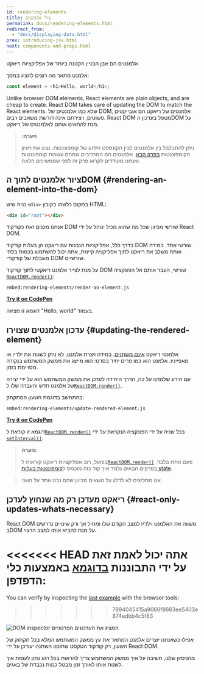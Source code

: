 ```yaml
---
id: rendering-elements
title: ציור אלמנטים
permalink: docs/rendering-elements.html
redirect_from:
  - "docs/displaying-data.html"
prev: introducing-jsx.html
next: components-and-props.html
---
```


אלמנטים הם אבן הבניין הקטנה ביותר של אפליקציות ריאקט

אלמנט מתאר מה רוצים להציג במסך:

```js
const element = <h1>Hello, world</h1>;
```

Unlike browser DOM elements, React elements are plain objects, and are cheap to create. React DOM takes care of updating the DOM to match the React elements.
שלא כמו אלמנטים של DOM, אלמנטים של ריאקט הם אובייקטים פשוטים, ויצירתם אינה דורשת משאבים רבים. React DOM מטפל בעדכון הDOM על מנת להתאים אותם לאלמנטים של ריאקט.

>**:הערה**
>
>ניתן להתבלבל בין אלמנטים לבין הקונספט הידוע של קומפוננטות. נציג את רעיון הקומפוננטות [בפרק הבא](/docs/components-and-props.html). אלמנטים הם המרכיבים שמהם עשויות קומפוננטות ואנחנו מעודדים לקרוא פרק זה לפני שממשיכים הלאה.

## ציור אלמנטים לתוך הDOM {#rendering-an-element-into-the-dom}
נניח שיש `<div>` במקום כלשהו בקובץ HTML:

```html
<div id="root"></div>
```

אנחנו מכנים זאת כקודקוד DOM שורשי מכיוון שכל מה שהוא מכיל ינוהל על ידי React DOM.

בדרך כלל, אפליקציות הנבנות עם ריאקט הן בעלות קודקוד DOM שורשי אחד. במידה ואתה משלב את ריאקט לתוך אפליקציה קיימת, אתה יכול להשתמש בכמות בלתי מוגבלת של קודקודי DOM שורשיים.

על מנת לצייר אלמנט ריאקטי לתוך קודקוד DOM שורשי, העבר אותם אל הפונקציה [`ReactDOM.render()`](/docs/react-dom.html#render):

`embed:rendering-elements/render-an-element.js`

**[Try it on CodePen](https://codepen.io/gaearon/pen/ZpvBNJ?editors=1010)**

דוגמא זו מציגה "Hello, world" בעמוד.

## עדכון אלמנטים שצוירו {#updating-the-rendered-element}

אלמנטי ריאקט [אינם משתנים](https://en.wikipedia.org/wiki/Immutable_object). במידה ויצרת אלמנט, לא ניתן לשנות את ילדיו או מאפייניו. אלמנט הוא כמו פרים יחיד בסרט: הוא מייצג את ממשק המשתמש בנקודה מסויימת בזמן.

עם הידע שלמדנו על כה, הדרך היחידה לעדכן את ממשק המשתמש הוא על ידי יצירה של אלמנט חדש והעברה שלו ל[`ReactDOM.render()`](/docs/react-dom.html#render).

בהתחשב בדוגמת השעון המתקתק:

`embed:rendering-elements/update-rendered-element.js`

**[Try it on CodePen](https://codepen.io/gaearon/pen/gwoJZk?editors=1010)**

דוגמא זו קוראת ל[`ReactDOM.render()`](/docs/react-dom.html#render) בכל שניה על ידי הפונקציה הנקראת על ידי [`setInterval()`](https://developer.mozilla.org/en-US/docs/Web/API/WindowTimers/setInterval).

>**הערה:**
>
>בפועל, רוב אפליקציות ריאקט קוראות ל[`ReactDOM.render()`](/docs/react-dom.html#render) פעם אחת בלבד. בפרקים הבאים נלמד איך קוד כזה מוכמס ל[קומפוננטות בעלות state](/docs/state-and-lifecycle.html).

>
>אנו ממליצים לא לדלג על נושאים מכיוון שהם נבנו אחד על השני.

## ריאקט מעדכן רק מה שנחוץ לעדכן {#react-only-updates-whats-necessary}

React DOM משווה את האלמנט וילדיו למצב הקודם שלו ומחיל אך ורק שינויים נדרשים בDOM על מנת להביא אותו למצב הרצוי.

<<<<<<< HEAD
אתה יכול לאמת זאת על ידי התבוננות [בדוגמא](codepen://rendering-elements/update-rendered-element) באמצעות כלי הדפדפן:
=======
You can verify by inspecting the [last example](https://codepen.io/gaearon/pen/gwoJZk?editors=1010) with the browser tools:
>>>>>>> 7994045415a9066f8663ee5403e874edbb4c5f83

![DOM inspector המציג את העדכונים הפרטניים](../images/docs/granular-dom-updates.gif)

אפילו כשאנחנו יוצרים אלמנט המתאר את עץ ממשק המשתמש המלא בכל תקתוק של השעון, רק קודקוד הטקסט שתוכנו השתנה יעודכן על ידי React DOM.


מהניסיון שלנו, חשיבה על איך ממשק המשתמש צריך להראות בכל רגע נתון לעומת איך לשנות אותו לאורך זמן מבטל כמות נכבדת של באגים.
